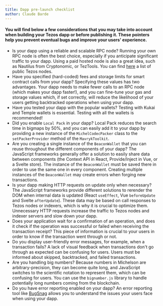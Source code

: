 ```yaml
---
title: Dapp pre-launch checklist
author: Claude Barde
---
```


#### You will find below a few considerations that you may take into account when building your Tezos dapp or before publishing it. These pointers help you prevent eventual bugs and improve your users' experience.

- Is your dapp using a reliable and scalable RPC node? Running your own RPC node is often the best choice, especially if you anticipate significant traffic to your dapp. Using a paid hosted node is also a great idea, such as Nautilus from Cryptonomic, or TezTools. You can find [here](http://taquito.mavryk.org/docs/rpc_nodes#list-of-community-run-nodes) a list of public Tezos nodes.
- Have you specified (hard-coded) fees and storage limits for smart contract calls from your dapp? Specifying these values has two advantages. Your dapp needs to make fewer calls to an RPC node (which makes your dapp faster!), and you can fine-tune your gas and storage values which, if set correctly, will reduce the likelihood of your users getting backtracked operations when using your dapp.
- Have you tested your dapp with the popular wallets? Testing with Kukai and Temple wallets is essential. Testing with all the wallets is recommended!
- Did you enable `Local Pack` in your dapp? Local Pack reduces the search time in bigmaps by 50%, and you can easily add it to your dapp by providing a new instance of the `MichelCodecPacker` class to the `setPackerProvider` method of the `MavrykToolkit`.
- Are you creating a single instance of the `BeaconWallet` that you can reuse throughout the different components of your dapp? The JavaScript frameworks generally offer a solution to easily share data between components (the Context API in React, Provide/Inject in Vue, or a Svelte store). The instance of the `BeaconWallet` must be saved there in order to use the same one in every component. Creating multiple instances of the `BeaconWallet` may create errors when forging new transactions.
- Is your dapp making HTTP requests on update only when necessary? The JavaScript frameworks provide different solutions to rerender the DOM when internal data is updated (React `useEffect`, Vue `beforeUpdate` and Svelte `afterUpdate`). These data may be based on call responses to Tezos nodes or indexers, which is why it is crucial to optimize them. Unnecessary HTTP requests increase the traffic to Tezos nodes and indexer servers and slow down your dapp.
- Does your application wait for a confirmation of an operation, and does it check if the operation was successful or failed when receiving the transaction receipt? This piece of information is crucial to your users in order to know if the transaction went through or not.
- Do you display user-friendly error messages, for example, when a transaction fails? A lack of visual feedback when transactions don't go through as expected can be confusing for users. Users must be informed about skipped, backtracked, and failed transactions.
- Are you handling big numbers? Because numbers in Michelson are arbitrary-precision, they can become quite long, and JavaScript switches to the scientific notation to represent them, which can be confusing for users. You can use the `bignumber.js` library to handle potentially long numbers coming from the blockchain.
- Do you have error reporting enabled on your dapp? An error reporting tool like [BugSnag](https://www.bugsnag.com/platforms/javascript) allows you to understand the issues your users face when using your dapp.

